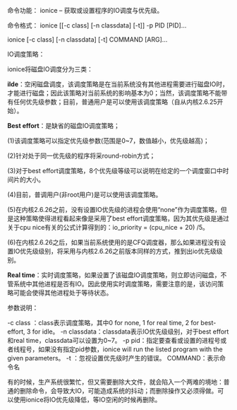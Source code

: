命令功能：
ionice – 获取或设置程序的IO调度与优先级。

命令格式：
ionice [[-c class] [-n classdata] [-t]] -p PID [PID]…

ionice [-c class] [-n classdata] [-t] COMMAND [ARG]…

IO调度策略：

ionice将磁盘IO调度分为三类：

**ilde**：空闲磁盘调度，该调度策略是在当前系统没有其他进程需要进行磁盘IO时，才能进行磁盘；因此该策略对当前系统的影响基本为0；当然，该调度策略不能带有任何优先级参数；目前，普通用户是可以使用该调度策略（自从内核2.6.25开始）。

**Best effort**：是缺省的磁盘IO调度策略；

(1)该调度策略可以指定优先级参数(范围是0~7，数值越小，优先级越高)；

(2)针对处于同一优先级的程序将采round-robin方式；

(3)对于best effort调度策略，8个优先级等级可以说明在给定的一个调度窗口中时间片的大小。

(4)目前，普调用户(非root用户)是可以使用该调度策略。

(5)在内核2.6.26之前，没有设置IO优先级的进程会使用“none”作为调度策略，但是这种策略使得进程看起来像是采用了best effort调度策略，因为其优先级是通过关于cpu nice有关的公式计算得到的：io_priority = (cpu_nice + 20) /5。

(6)在内核2.6.26之后，如果当前系统使用的是CFQ调度器，那么如果进程没有设置IO优先级级别，将采用与内核2.6.26之前版本同样的方式，推到出io优先级级别。

**Real time**：实时调度策略，如果设置了该磁盘IO调度策略，则立即访问磁盘，不管系统中其他进程是否有IO。因此使用实时调度策略，需要注意的是，该访问策略可能会使得其他进程处于等待状态。

参数说明：

-c class ：class表示调度策略，其中0 for none, 1 for real time, 2 for best-effort, 3 for idle。
-n classdata：classdata表示IO优先级级别，对于best effort和real time，classdata可以设置为0~7。
-p pid：指定要查看或设置的进程号或者线程号，如果没有指定pid参数，ionice will run the listed program with the given parameters。
-t ：忽视设置优先级时产生的错误。
COMMAND：表示命令名



有的时候，生产系统很繁忙，但又需要删除大文件，就会陷入一个两难的境地：普通的删除命令，会导致大IO，可能造成系统的抖动；而删除操作又必须得做。可以使用ionice将IO优先级降低，等IO空闲的时候再删除。